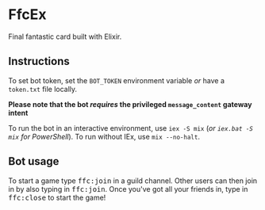# FfcEx

Final fantastic card built with Elixir.

## Instructions

To set bot token, set the ``BOT_TOKEN`` environment variable *or* have a ``token.txt`` file locally.

**Please note that the bot *requires* the privileged ``message_content`` gateway intent**

To run the bot in an interactive environment, use ``iex -S mix`` (*or ``iex.bat -S mix`` for PowerShell*). To run
without IEx, use ``mix --no-halt``.

## Bot usage

To start a game type <kbd>ffc:join</kbd> in a guild channel. Other users can then join in by  also typing in
<kbd>ffc:join</kbd>. Once you've got all your friends in, type in <kbd>ffc:close</kbd> to start the game!
